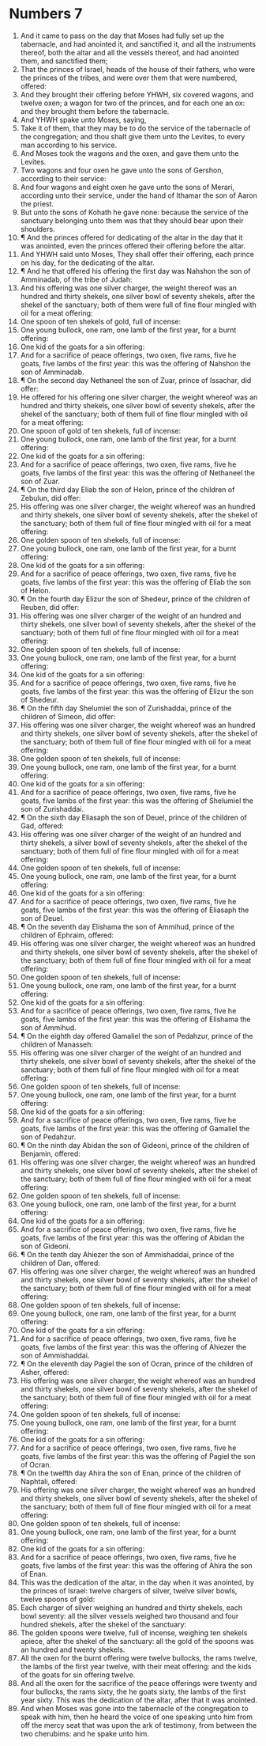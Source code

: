 ﻿# Numbers 7
1. And it came to pass on the day that Moses had fully set up the tabernacle, and had anointed it, and sanctified it, and all the instruments thereof, both the altar and all the vessels thereof, and had anointed them, and sanctified them; 
2. That the princes of Israel, heads of the house of their fathers, who were the princes of the tribes, and were over them that were numbered, offered: 
3. And they brought their offering before YHWH, six covered wagons, and twelve oxen; a wagon for two of the princes, and for each one an ox: and they brought them before the tabernacle. 
4. And YHWH spake unto Moses, saying, 
5. Take it of them, that they may be to do the service of the tabernacle of the congregation; and thou shalt give them unto the Levites, to every man according to his service. 
6. And Moses took the wagons and the oxen, and gave them unto the Levites. 
7. Two wagons and four oxen he gave unto the sons of Gershon, according to their service: 
8. And four wagons and eight oxen he gave unto the sons of Merari, according unto their service, under the hand of Ithamar the son of Aaron the priest. 
9. But unto the sons of Kohath he gave none: because the service of the sanctuary belonging unto them was that they should bear upon their shoulders. 
10. ¶ And the princes offered for dedicating of the altar in the day that it was anointed, even the princes offered their offering before the altar. 
11. And YHWH said unto Moses, They shall offer their offering, each prince on his day, for the dedicating of the altar. 
12. ¶ And he that offered his offering the first day was Nahshon the son of Amminadab, of the tribe of Judah: 
13. And his offering was one silver charger, the weight thereof was an hundred and thirty shekels, one silver bowl of seventy shekels, after the shekel of the sanctuary; both of them were full of fine flour mingled with oil for a meat offering: 
14. One spoon of ten shekels of gold, full of incense: 
15. One young bullock, one ram, one lamb of the first year, for a burnt offering: 
16. One kid of the goats for a sin offering: 
17. And for a sacrifice of peace offerings, two oxen, five rams, five he goats, five lambs of the first year: this was the offering of Nahshon the son of Amminadab. 
18. ¶ On the second day Nethaneel the son of Zuar, prince of Issachar, did offer: 
19. He offered for his offering one silver charger, the weight whereof was an hundred and thirty shekels, one silver bowl of seventy shekels, after the shekel of the sanctuary; both of them full of fine flour mingled with oil for a meat offering: 
20. One spoon of gold of ten shekels, full of incense: 
21. One young bullock, one ram, one lamb of the first year, for a burnt offering: 
22. One kid of the goats for a sin offering: 
23. And for a sacrifice of peace offerings, two oxen, five rams, five he goats, five lambs of the first year: this was the offering of Nethaneel the son of Zuar. 
24. ¶ On the third day Eliab the son of Helon, prince of the children of Zebulun, did offer: 
25. His offering was one silver charger, the weight whereof was an hundred and thirty shekels, one silver bowl of seventy shekels, after the shekel of the sanctuary; both of them full of fine flour mingled with oil for a meat offering: 
26. One golden spoon of ten shekels, full of incense: 
27. One young bullock, one ram, one lamb of the first year, for a burnt offering: 
28. One kid of the goats for a sin offering: 
29. And for a sacrifice of peace offerings, two oxen, five rams, five he goats, five lambs of the first year: this was the offering of Eliab the son of Helon. 
30. ¶ On the fourth day Elizur the son of Shedeur, prince of the children of Reuben, did offer: 
31. His offering was one silver charger of the weight of an hundred and thirty shekels, one silver bowl of seventy shekels, after the shekel of the sanctuary; both of them full of fine flour mingled with oil for a meat offering: 
32. One golden spoon of ten shekels, full of incense: 
33. One young bullock, one ram, one lamb of the first year, for a burnt offering: 
34. One kid of the goats for a sin offering: 
35. And for a sacrifice of peace offerings, two oxen, five rams, five he goats, five lambs of the first year: this was the offering of Elizur the son of Shedeur. 
36. ¶ On the fifth day Shelumiel the son of Zurishaddai, prince of the children of Simeon, did offer: 
37. His offering was one silver charger, the weight whereof was an hundred and thirty shekels, one silver bowl of seventy shekels, after the shekel of the sanctuary; both of them full of fine flour mingled with oil for a meat offering: 
38. One golden spoon of ten shekels, full of incense: 
39. One young bullock, one ram, one lamb of the first year, for a burnt offering: 
40. One kid of the goats for a sin offering: 
41. And for a sacrifice of peace offerings, two oxen, five rams, five he goats, five lambs of the first year: this was the offering of Shelumiel the son of Zurishaddai. 
42. ¶ On the sixth day Eliasaph the son of Deuel, prince of the children of Gad, offered: 
43. His offering was one silver charger of the weight of an hundred and thirty shekels, a silver bowl of seventy shekels, after the shekel of the sanctuary; both of them full of fine flour mingled with oil for a meat offering: 
44. One golden spoon of ten shekels, full of incense: 
45. One young bullock, one ram, one lamb of the first year, for a burnt offering: 
46. One kid of the goats for a sin offering: 
47. And for a sacrifice of peace offerings, two oxen, five rams, five he goats, five lambs of the first year: this was the offering of Eliasaph the son of Deuel. 
48. ¶ On the seventh day Elishama the son of Ammihud, prince of the children of Ephraim, offered: 
49. His offering was one silver charger, the weight whereof was an hundred and thirty shekels, one silver bowl of seventy shekels, after the shekel of the sanctuary; both of them full of fine flour mingled with oil for a meat offering: 
50. One golden spoon of ten shekels, full of incense: 
51. One young bullock, one ram, one lamb of the first year, for a burnt offering: 
52. One kid of the goats for a sin offering: 
53. And for a sacrifice of peace offerings, two oxen, five rams, five he goats, five lambs of the first year: this was the offering of Elishama the son of Ammihud. 
54. ¶ On the eighth day offered Gamaliel the son of Pedahzur, prince of the children of Manasseh: 
55. His offering was one silver charger of the weight of an hundred and thirty shekels, one silver bowl of seventy shekels, after the shekel of the sanctuary; both of them full of fine flour mingled with oil for a meat offering: 
56. One golden spoon of ten shekels, full of incense: 
57. One young bullock, one ram, one lamb of the first year, for a burnt offering: 
58. One kid of the goats for a sin offering: 
59. And for a sacrifice of peace offerings, two oxen, five rams, five he goats, five lambs of the first year: this was the offering of Gamaliel the son of Pedahzur. 
60. ¶ On the ninth day Abidan the son of Gideoni, prince of the children of Benjamin, offered: 
61. His offering was one silver charger, the weight whereof was an hundred and thirty shekels, one silver bowl of seventy shekels, after the shekel of the sanctuary; both of them full of fine flour mingled with oil for a meat offering: 
62. One golden spoon of ten shekels, full of incense: 
63. One young bullock, one ram, one lamb of the first year, for a burnt offering: 
64. One kid of the goats for a sin offering: 
65. And for a sacrifice of peace offerings, two oxen, five rams, five he goats, five lambs of the first year: this was the offering of Abidan the son of Gideoni. 
66. ¶ On the tenth day Ahiezer the son of Ammishaddai, prince of the children of Dan, offered: 
67. His offering was one silver charger, the weight whereof was an hundred and thirty shekels, one silver bowl of seventy shekels, after the shekel of the sanctuary; both of them full of fine flour mingled with oil for a meat offering: 
68. One golden spoon of ten shekels, full of incense: 
69. One young bullock, one ram, one lamb of the first year, for a burnt offering: 
70. One kid of the goats for a sin offering: 
71. And for a sacrifice of peace offerings, two oxen, five rams, five he goats, five lambs of the first year: this was the offering of Ahiezer the son of Ammishaddai. 
72. ¶ On the eleventh day Pagiel the son of Ocran, prince of the children of Asher, offered: 
73. His offering was one silver charger, the weight whereof was an hundred and thirty shekels, one silver bowl of seventy shekels, after the shekel of the sanctuary; both of them full of fine flour mingled with oil for a meat offering: 
74. One golden spoon of ten shekels, full of incense: 
75. One young bullock, one ram, one lamb of the first year, for a burnt offering: 
76. One kid of the goats for a sin offering: 
77. And for a sacrifice of peace offerings, two oxen, five rams, five he goats, five lambs of the first year: this was the offering of Pagiel the son of Ocran. 
78. ¶ On the twelfth day Ahira the son of Enan, prince of the children of Naphtali, offered: 
79. His offering was one silver charger, the weight whereof was an hundred and thirty shekels, one silver bowl of seventy shekels, after the shekel of the sanctuary; both of them full of fine flour mingled with oil for a meat offering: 
80. One golden spoon of ten shekels, full of incense: 
81. One young bullock, one ram, one lamb of the first year, for a burnt offering: 
82. One kid of the goats for a sin offering: 
83. And for a sacrifice of peace offerings, two oxen, five rams, five he goats, five lambs of the first year: this was the offering of Ahira the son of Enan. 
84. This was the dedication of the altar, in the day when it was anointed, by the princes of Israel: twelve chargers of silver, twelve silver bowls, twelve spoons of gold: 
85. Each charger of silver weighing an hundred and thirty shekels, each bowl seventy: all the silver vessels weighed two thousand and four hundred shekels, after the shekel of the sanctuary: 
86. The golden spoons were twelve, full of incense, weighing ten shekels apiece, after the shekel of the sanctuary: all the gold of the spoons was an hundred and twenty shekels. 
87. All the oxen for the burnt offering were twelve bullocks, the rams twelve, the lambs of the first year twelve, with their meat offering: and the kids of the goats for sin offering twelve. 
88. And all the oxen for the sacrifice of the peace offerings were twenty and four bullocks, the rams sixty, the he goats sixty, the lambs of the first year sixty. This was the dedication of the altar, after that it was anointed. 
89. And when Moses was gone into the tabernacle of the congregation to speak with him, then he heard the voice of one speaking unto him from off the mercy seat that was upon the ark of testimony, from between the two cherubims: and he spake unto him. 
